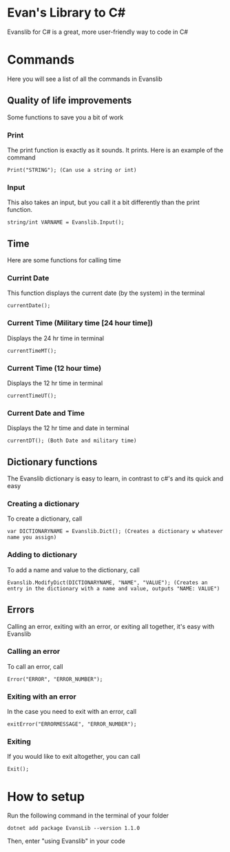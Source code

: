 # Evan's Library to C#
Evanslib for C# is a great, more user-friendly way to code in C#

# Commands
Here you will see a list of all the commands in Evanslib

## Quality of life improvements
Some functions to save you a bit of work

### Print
The print function is exactly as it sounds. It prints. Here is an example of the command

    Print("STRING"); (Can use a string or int)
### Input
This also takes an input, but you call it a bit differently than the print function.

    string/int VARNAME = Evanslib.Input();

## Time
Here are some functions for calling time

### Currint Date
This function displays the current date (by the system) in the terminal

    currentDate();

### Current Time (Military time [24 hour time])
Displays the 24 hr time in terminal

    currentTimeMT();

### Current Time (12 hour time)
Displays the 12 hr time in terminal

    currentTimeUT();

### Current Date and Time
Displays the 12 hr time and date in terminal

    currentDT(); (Both Date and military time)

## Dictionary functions
The Evanslib dictionary is easy to learn, in contrast to c#'s and its quick and easy

### Creating a dictionary
To create a dictionary, call

    var DICTIONARYNAME = Evanslib.Dict(); (Creates a dictionary w whatever name you assign)

### Adding to dictionary
To add a name and value to the dictionary, call

    Evanslib.ModifyDict(DICTIONARYNAME, "NAME", "VALUE"); (Creates an entry in the dictionary with a name and value, outputs "NAME: VALUE")

## Errors
Calling an error, exiting with an error, or exiting all together, it's easy with Evanslib

### Calling an error
To call an error, call

    Error("ERROR", "ERROR_NUMBER");

### Exiting with an error
In the case you need to exit with an error, call

    exitError("ERRORMESSAGE", "ERROR_NUMBER");

### Exiting
If you would like to exit altogether, you can call

    Exit();

# How to setup
Run the following command in the terminal of your folder

    dotnet add package EvansLib --version 1.1.0

Then, enter "using Evanslib" in your code